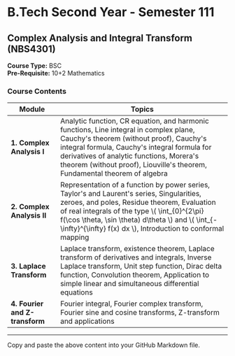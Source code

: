 # B.Tech Second Year - Semester 111

## Complex Analysis and Integral Transform (NBS4301)

**Course Type:** BSC  
**Pre-Requisite:** 10+2 Mathematics

### Course Contents

| **Module** | **Topics** |
|------------|------------|
| **1. Complex Analysis I** | Analytic function, CR equation, and harmonic functions, Line integral in complex plane, Cauchy's theorem (without proof), Cauchy's integral formula, Cauchy's integral formula for derivatives of analytic functions, Morera's theorem (without proof), Liouville's theorem, Fundamental theorem of algebra |
| **2. Complex Analysis II** | Representation of a function by power series, Taylor's and Laurent's series, Singularities, zeroes, and poles, Residue theorem, Evaluation of real integrals of the type \\( \int_{0}^{2\pi} f(\cos \theta, \sin \theta) d\theta \\) and \\( \int_{-\infty}^{\infty} f(x) dx \\), Introduction to conformal mapping |
| **3. Laplace Transform** | Laplace transform, existence theorem, Laplace transform of derivatives and integrals, Inverse Laplace transform, Unit step function, Dirac delta function, Convolution theorem, Application to simple linear and simultaneous differential equations |
| **4. Fourier and Z-transform** | Fourier integral, Fourier complex transform, Fourier sine and cosine transforms, Z-transform and applications |

---

Copy and paste the above content into your GitHub Markdown file.
